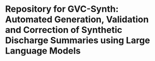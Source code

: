 # Repository for GVC-Synth: Automated Generation, Validation and Correction of Synthetic Discharge Summaries using Large Language Models
